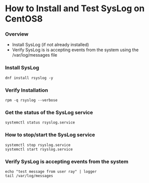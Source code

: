 # How to Install and Test SysLog on CentOS8

### Overview
- Install SysLog (if not already installed)
- Verify SysLog is is accepting events from the system using the /var/log/messages file

### Install SysLog
```
dnf install rsyslog -y
```
### Verify Installation 
```
rpm -q rsyslog --verbose
```
### Get the status of the SysLog service
```
systemctl status rsyslog.service
```
### How to stop/start the SysLog service
```
systemctl stop rsyslog.service
systemctl start rsyslog.service
```
### Verify SysLog is accepting events from the system
```
echo "test message from user ray" | logger
tail /var/log/messages
```